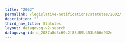 ```yaml
---
title: "2002"
permalink: /legislative-notifications/statutes/2002/
description: ""
third_nav_title: Statutes
layout: datagovsg-v2-search
datagovsg-id: d_2087a8d3c69c2f83d89b453b666d932e
---
```

